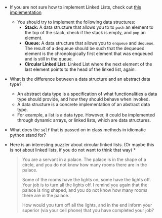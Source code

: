 * If you are not sure how to implement Linked Lists, check out [this implementation](http://www.cmi.ac.in/~madhavan/courses/prog2-2015/code/newlist_separate_classes.py)
  * You should try to implement the following data structures:
    * **Stack:** A data structure that allows you to to `push` an element to the top of the stack, check if the stack is empty, and `pop` an element.
    * **Queue:** A data structure that allows you to `enqueue` and `dequeue`. The result of a dequeue should be such that the dequeued element is the chronologically first element that was enqueued and is still in the queue.
    * **Circular Linked List:** Linked List where the next element of the last element points to the head of the linked list, again.

* What is the difference between a data structure and an abstract data type?
  * An abstract data type is a specification of what functionalities a data type should provide, and how they should behave when invoked.
  * A data structure is a concrete implementation of an abstract data type.
  * For example, a list is a data type. However, it could be implemented through dynamic arrays, or linked lists, which are data structures.

* What does the `self` that is passed on in class methods in idiomatic python stand for?

* Here is an interesting puzzler about circular linked lists. (Or maybe this is not about linked lists, if you do not want to think that way)
  *

    > You are a servant in a palace. The palace is in the shape of a circle, and you do not know how many rooms there are in the palace.
    >
    > Some of the rooms have the lights on, some have the lights off. Your job is to turn all the lights off. I remind you again that the palace is ring shaped, and you do not know how many rooms there are in the palace.
    >
    > How would you turn off all the lights, and in the end inform your superior (via your cell phone) that you have completed your job?
